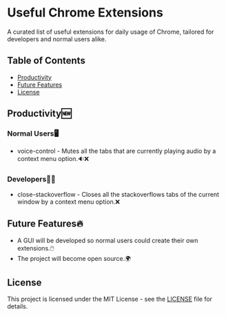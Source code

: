 # Useful Chrome Extensions

A curated list of useful extensions for daily usage of Chrome, tailored for developers and normal users alike.

## Table of Contents

- [Productivity](#productivity🆕)
- [Future Features](#future-features🔥)
- [License](#license)

## Productivity🆕

### Normal Users🖥️

* voice-control - Mutes all the tabs that are currently playing audio by a context menu option.🔉❌

### Developers🧑‍💻
* close-stackoverflow - Closes all the stackoverflows tabs of the current window by a context menu option.❌

## Future Features🔥
* A GUI will be developed so normal users could create their own extensions.🖱️
* The project will become open source.🌍

## License

This project is licensed under the MIT License - see the [LICENSE](./README.md) file for details.
